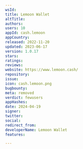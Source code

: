 ```yaml
---
wsId: 
title: Lemoon Wallet
altTitle: 
authors: 
users: 10
appId: cash.lemoon
appCountry: 
released: 2022-11-20
updated: 2023-06-17
version: 1.0.17
stars: 
ratings: 
reviews: 
website: https://www.lemoon.cash/
repository: 
issue: 
icon: cash.lemoon.png
bugbounty: 
meta: removed
verdict: fewusers
appHashes: 
date: 2024-04-19
signer: 
twitter: 
social: 
redirect_from: 
developerName: Lemoon Wallet
features: 

---
```


